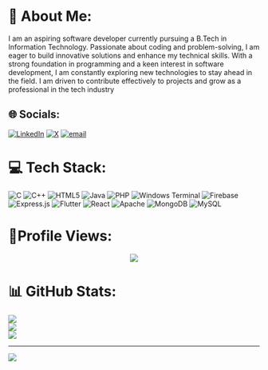 # 💫 About Me:
I am an aspiring software developer currently pursuing a B.Tech in Information Technology. Passionate about coding and problem-solving, I am eager to build innovative solutions and enhance my technical skills. With a strong foundation in programming and a keen interest in software development, I am constantly exploring new technologies to stay ahead in the field. I am driven to contribute effectively to projects and grow as a professional in the tech industry<br>


## 🌐 Socials:
[![LinkedIn](https://img.shields.io/badge/LinkedIn-%230077B5.svg?logo=linkedin&logoColor=white)](https://linkedin.com/in/https://www.linkedin.com/in/abhinav-sethu-dev/) [![X](https://img.shields.io/badge/X-black.svg?logo=X&logoColor=white)](https://x.com/@abhinav_sethu) [![email](https://img.shields.io/badge/Email-D14836?logo=gmail&logoColor=white)](mailto:abhinavsethu2005@gmail.com) 

# 💻 Tech Stack:
![C](https://img.shields.io/badge/c-%2300599C.svg?style=flat-square&logo=c&logoColor=white) ![C++](https://img.shields.io/badge/c++-%2300599C.svg?style=flat-square&logo=c%2B%2B&logoColor=white) ![HTML5](https://img.shields.io/badge/html5-%23E34F26.svg?style=flat-square&logo=html5&logoColor=white) ![Java](https://img.shields.io/badge/java-%23ED8B00.svg?style=flat-square&logo=openjdk&logoColor=white) ![PHP](https://img.shields.io/badge/php-%23777BB4.svg?style=flat-square&logo=php&logoColor=white) ![Windows Terminal](https://img.shields.io/badge/Windows%20Terminal-%234D4D4D.svg?style=flat-square&logo=windows-terminal&logoColor=white) ![Firebase](https://img.shields.io/badge/firebase-%23039BE5.svg?style=flat-square&logo=firebase) ![Express.js](https://img.shields.io/badge/express.js-%23404d59.svg?style=flat-square&logo=express&logoColor=%2361DAFB) ![Flutter](https://img.shields.io/badge/Flutter-%2302569B.svg?style=flat-square&logo=Flutter&logoColor=white) ![React](https://img.shields.io/badge/react-%2320232a.svg?style=flat-square&logo=react&logoColor=%2361DAFB) ![Apache](https://img.shields.io/badge/apache-%23D42029.svg?style=flat-square&logo=apache&logoColor=white) ![MongoDB](https://img.shields.io/badge/MongoDB-%234ea94b.svg?style=flat-square&logo=mongodb&logoColor=white) ![MySQL](https://img.shields.io/badge/mysql-4479A1.svg?style=flat-square&logo=mysql&logoColor=white)

# 📍Profile Views:
<div align="center">
  <img src="https://profile-counter.glitch.me/AbhinavSethu/count.svg?"  />
</div>


# 📊 GitHub Stats:
![](https://github-readme-stats.vercel.app/api?username=AbhinavSethu&theme=radical&hide_border=false&include_all_commits=false&count_private=false)<br/>
![](https://github-readme-streak-stats.herokuapp.com/?user=AbhinavSethu&theme=radical&hide_border=false)<br/>
![](https://github-readme-stats.vercel.app/api/top-langs/?username=AbhinavSethu&theme=radical&hide_border=false&include_all_commits=false&count_private=false&layout=compact)

---
[![](https://visitcount.itsvg.in/api?id=AbhinavSethu&icon=0&color=3)](https://visitcount.itsvg.in)

<!-- Proudly created with GPRM ( https://gprm.itsvg.in ) -->
